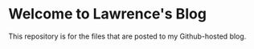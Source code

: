 # Welcome to Lawrence's Blog

This repository is for the files that are posted to my Github-hosted blog.
